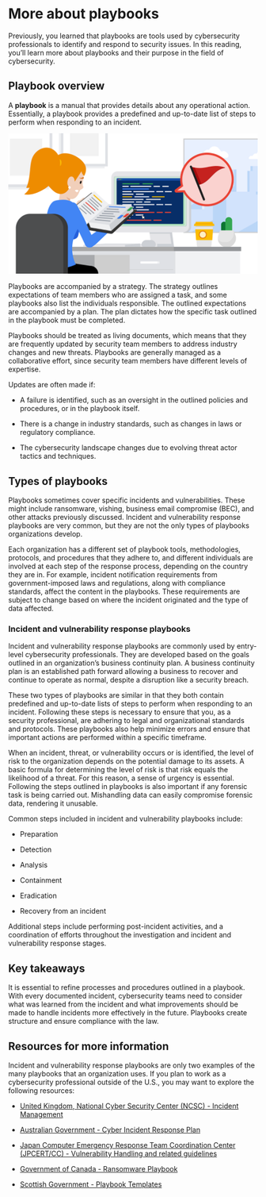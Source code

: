 More about playbooks
====================

Previously, you learned that playbooks are tools used by cybersecurity professionals to identify and respond to security issues. In this reading, you’ll learn more about playbooks and their purpose in the field of cybersecurity. 

Playbook overview
-----------------

A **playbook** is a manual that provides details about any operational action. Essentially, a playbook provides a predefined and up-to-date list of steps to perform when responding to an incident.

![An analyst using a playbook.](image.png)

Playbooks are accompanied by a strategy. The strategy outlines expectations of team members who are assigned a task, and some playbooks also list the individuals responsible. The outlined expectations are accompanied by a plan. The plan dictates how the specific task outlined in the playbook must be completed.

Playbooks should be treated as living documents, which means that they are frequently updated by security team members to address industry changes and new threats. Playbooks are generally managed as a collaborative effort, since security team members have different levels of expertise.

Updates are often made if:

*   A failure is identified, such as an oversight in the outlined policies and procedures, or in the playbook itself. 
    
*   There is a change in industry standards, such as changes in laws or regulatory compliance.
    
*   The cybersecurity landscape changes due to evolving threat actor tactics and techniques.
    

Types of playbooks
------------------

Playbooks sometimes cover specific incidents and vulnerabilities. These might include ransomware, vishing, business email compromise (BEC), and other attacks previously discussed. Incident and vulnerability response playbooks are very common, but they are not the only types of playbooks organizations develop. 

Each organization has a different set of playbook tools, methodologies, protocols, and procedures that they adhere to, and different individuals are involved at each step of the response process, depending on the country they are in. For example, incident notification requirements from government-imposed laws and regulations, along with compliance standards, affect the content in the playbooks. These requirements are subject to change based on where the incident originated and the type of data affected. 

### **Incident and vulnerability response playbooks**

Incident and vulnerability response playbooks are commonly used by entry-level cybersecurity professionals. They are developed based on the goals outlined in an organization’s business continuity plan. A business continuity plan is an established path forward allowing a business to recover and continue to operate as normal, despite a disruption like a security breach.

These two types of playbooks are similar in that they both contain predefined and up-to-date lists of steps to perform when responding to an incident. Following these steps is necessary to ensure that you, as a security professional, are adhering to legal and organizational standards and protocols. These playbooks also help minimize errors and ensure that important actions are performed within a specific timeframe.

When an incident, threat, or vulnerability occurs or is identified, the level of risk to the organization depends on the potential damage to its assets. A basic formula for determining the level of risk is that risk equals the likelihood of a threat. For this reason, a sense of urgency is essential. Following the steps outlined in playbooks is also important if any forensic task is being carried out. Mishandling data can easily compromise forensic data, rendering it unusable. 

Common steps included in incident and vulnerability playbooks include: 

*   Preparation
    
*   Detection
    
*   Analysis
    
*   Containment
    
*   Eradication
    
*   Recovery from an incident 
    

Additional steps include performing post-incident activities, and a coordination of efforts throughout the investigation and incident and vulnerability response stages.

Key takeaways
-------------

It is essential to refine processes and procedures outlined in a playbook. With every documented incident, cybersecurity teams need to consider what was learned from the incident and what improvements should be made to handle incidents more effectively in the future. Playbooks create structure and ensure compliance with the law. 

Resources for more information
------------------------------

Incident and vulnerability response playbooks are only two examples of the many playbooks that an organization uses. If you plan to work as a cybersecurity professional outside of the U.S., you may want to explore the following resources:

*   [United Kingdom, National Cyber Security Center (NCSC) - Incident Management](https://www.ncsc.gov.uk/section/about-ncsc/incident-management)
    
*   [Australian Government - Cyber Incident Response Plan](https://www.cyber.gov.au/sites/default/files/2023-03/ACSC%20Cyber%20Incident%20Response%20Plan%20Guidance_A4.pdf)
    
*   [Japan Computer Emergency Response Team Coordination Center (JPCERT/CC) - Vulnerability Handling and related guidelines](https://www.jpcert.or.jp/english/vh/guidelines.html)
    
*   [Government of Canada - Ransomware Playbook](https://cyber.gc.ca/en/guidance/ransomware-playbook-itsm00099)
    
*   [Scottish Government - Playbook Templates](https://www.gov.scot/publications/cyber-resilience-incident-management/)
